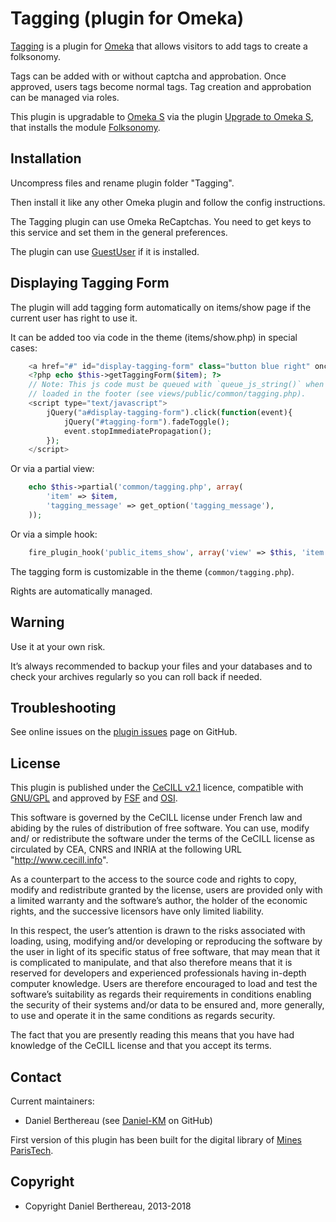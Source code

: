 Tagging (plugin for Omeka)
==========================

[Tagging] is a plugin for [Omeka] that allows visitors to add tags to create a
folksonomy.

Tags can be added with or without captcha and approbation. Once approved, users
tags become normal tags. Tag creation and approbation can be managed via roles.

This plugin is upgradable to [Omeka S] via the plugin [Upgrade to Omeka S], that
installs the module [Folksonomy].


Installation
------------

Uncompress files and rename plugin folder "Tagging".

Then install it like any other Omeka plugin and follow the config instructions.

The Tagging plugin can use Omeka ReCaptchas. You need to get keys to this
service and set them in the general preferences.

The plugin can use [GuestUser] if it is installed.


Displaying Tagging Form
-----------------------

The plugin will add tagging form automatically on items/show page if the current
user has right to use it.

It can be added too via code in the theme (items/show.php) in special cases:

```php
    <a href="#" id="display-tagging-form" class="button blue right" onclick="return false;">+</a>
    <?php echo $this->getTaggingForm($item); ?>
    // Note: This js code must be queued with `queue_js_string()` when jQuery is
    // loaded in the footer (see views/public/common/tagging.php).
    <script type="text/javascript">
        jQuery("a#display-tagging-form").click(function(event){
            jQuery("#tagging-form").fadeToggle();
            event.stopImmediatePropagation();
        });
    </script>
```

Or via a partial view:

```php
    echo $this->partial('common/tagging.php', array(
        'item' => $item,
        'tagging_message' => get_option('tagging_message'),
    ));
```

Or via a simple hook:

```php
    fire_plugin_hook('public_items_show', array('view' => $this, 'item' => $item));
```

The tagging form is customizable in the theme (`common/tagging.php`).

Rights are automatically managed.


Warning
-------

Use it at your own risk.

It’s always recommended to backup your files and your databases and to check
your archives regularly so you can roll back if needed.


Troubleshooting
---------------

See online issues on the [plugin issues] page on GitHub.


License
-------

This plugin is published under the [CeCILL v2.1] licence, compatible with
[GNU/GPL] and approved by [FSF] and [OSI].

This software is governed by the CeCILL license under French law and abiding by
the rules of distribution of free software. You can use, modify and/ or
redistribute the software under the terms of the CeCILL license as circulated by
CEA, CNRS and INRIA at the following URL "http://www.cecill.info".

As a counterpart to the access to the source code and rights to copy, modify and
redistribute granted by the license, users are provided only with a limited
warranty and the software’s author, the holder of the economic rights, and the
successive licensors have only limited liability.

In this respect, the user’s attention is drawn to the risks associated with
loading, using, modifying and/or developing or reproducing the software by the
user in light of its specific status of free software, that may mean that it is
complicated to manipulate, and that also therefore means that it is reserved for
developers and experienced professionals having in-depth computer knowledge.
Users are therefore encouraged to load and test the software’s suitability as
regards their requirements in conditions enabling the security of their systems
and/or data to be ensured and, more generally, to use and operate it in the same
conditions as regards security.

The fact that you are presently reading this means that you have had knowledge
of the CeCILL license and that you accept its terms.


Contact
-------

Current maintainers:

* Daniel Berthereau (see [Daniel-KM] on GitHub)

First version of this plugin has been built for the digital library of [Mines ParisTech].


Copyright
---------

* Copyright Daniel Berthereau, 2013-2018


[Tagging]: https://github.com/Daniel-KM/Omeka-plugin-Tagging
[Omeka]: https://omeka.org
[Omeka S]: https://omeka.org/s
[Upgrade to Omeka S]: https://github.com/Daniel-KM/Omeka-plugin-UpgradeToOmekaS
[Folksonomy]: https://github.com/Daniel-KM/Omeka-S-module-Folksonomy
[plugin issues]: https://github.com/Daniel-KM/Omeka-plugin-Tagging/issues
[GuestUser]: https://github.com/omeka/plugin-GuestUser
[CeCILL v2.1]: https://www.cecill.info/licences/Licence_CeCILL_V2.1-en.html
[GNU/GPL]: https://www.gnu.org/licenses/gpl-3.0.html
[FSF]: https://www.fsf.org
[OSI]: http://opensource.org
[Daniel-KM]: https://github.com/Daniel-KM "Daniel Berthereau"
[Mines ParisTech]: https://patrimoine.mines-paristech.fr
